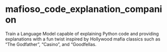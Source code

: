 # mafioso_code_explanation_companion
Train a Language Model capable of explaining Python code and providing explanations with a fun twist inspired by Hollywood mafia classics such as “The Godfather”, “Casino”, and “Goodfellas.
